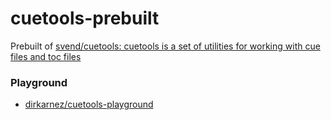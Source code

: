 cuetools-prebuilt
=================
Prebuilt of [svend/cuetools: cuetools is a set of utilities for working with cue files and toc files](https://github.com/svend/cuetools)

### Playground
- [dirkarnez/cuetools-playground](https://github.com/dirkarnez/cuetools-playground)